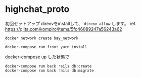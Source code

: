 # highchat_proto


初回セットアップ
direnvをinstallして、 `direnv allow` します。
ref. https://qiita.com/kompiro/items/5fc46089247a56243a62

```docker network create bay_network```

```docker-compose run front yarn install```

docker-compose up した状態で
```
docker-compose run back rails db:create
docker-compose run back rails db:migrate
```
